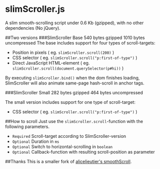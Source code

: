 # slimScroller.js
A slim smooth-scrolling script under 0.6 Kb (gzipped), with no other dependencies (No jQuery).

##Two versions
###SlimScroller Base
    540  bytes gzipped
    1010 bytes uncompressed
The base includes support for four types of scroll-targets:
- Position in pixels ( eg. `slimScroller.scroll(200)` )
- CSS selector ( eg. `slimScroller.scroll("p:first-of-type")` )
- Direct JavaScript HTML-element ( eg. `slimScroller.scroll(document.querySelector(p#hi))` )

By executing `slimScroller.bind()` when the dom finishes loading, SlimScroller will also animate same-page hash-scroll in anchor tags. 

###SlimScroller Small
    282 bytes gzipped
    464 bytes uncompressed

The small version includes support for one type of scroll-target:
- CSS selector ( eg. `slimScroller.scroll("p:first-of-type")` )

##How to scroll
Just use the `slimScroller.scroll`-function with the following parameters.
- `Required` Scroll-target according to SlimScroller-version
- `Optional` Duration in `ms`
- `Optional` Switch to horizontal-scrolling in `boolean`
- `Optional` Callback-function with resulting scroll-position as parameter

##Thanks
This is a smaller fork of [alicelieutier's smoothScroll](https://github.com/alicelieutier/smoothScroll).
